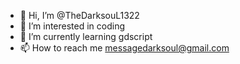 - 👋 Hi, I’m @TheDarksouL1322
- 👀 I’m interested in coding
- 🌱 I’m currently learning gdscript
- 📫 How to reach me messagedarksoul@gmail.com

<!---
TheDarksouL1322/TheDarksouL1322 is a ✨ special ✨ repository because its `README.md` (this file) appears on your GitHub profile.
You can click the Preview link to take a look at your changes.
--->
